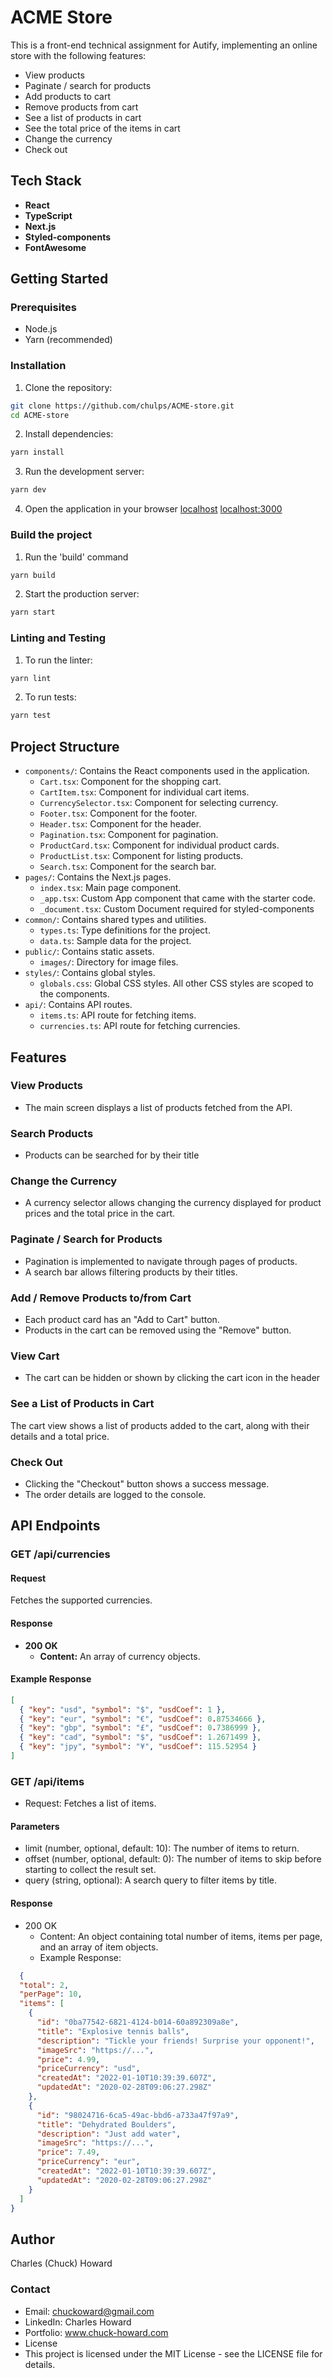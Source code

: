 # ACME Store

This is a front-end technical assignment for Autify, implementing an online store with the following features:
- View products
- Paginate / search for products
- Add products to cart
- Remove products from cart
- See a list of products in cart
- See the total price of the items in cart
- Change the currency
- Check out

## Tech Stack

- **React**
- **TypeScript**
- **Next.js**
- **Styled-components**
- **FontAwesome**

## Getting Started

### Prerequisites

- Node.js
- Yarn (recommended)

### Installation

1. Clone the repository:

```bash
git clone https://github.com/chulps/ACME-store.git
cd ACME-store
```

2. Install dependencies:

```bash
yarn install
```

3. Run the development server:

```bash
yarn dev
```

4. Open the application in your browser
[localhost](http://localhost:3000)
<a href="http://localhost:3000">localhost:3000</a>


### Build the project
1. Run the 'build' command

```bash
yarn build
```

2. Start the production server:

```bash
yarn start
```

### Linting and Testing

1. To run the linter:

```bash
yarn lint
```

2. To run tests:

```bash
yarn test
```

## Project Structure

- `components/`: Contains the React components used in the application.
  - `Cart.tsx`: Component for the shopping cart.
  - `CartItem.tsx`: Component for individual cart items.
  - `CurrencySelector.tsx`: Component for selecting currency.
  - `Footer.tsx`: Component for the footer.
  - `Header.tsx`: Component for the header.
  - `Pagination.tsx`: Component for pagination.
  - `ProductCard.tsx`: Component for individual product cards.
  - `ProductList.tsx`: Component for listing products.
  - `Search.tsx`: Component for the search bar.
- `pages/`: Contains the Next.js pages.
  - `index.tsx`: Main page component.
  - `_app.tsx`: Custom App component that came with the starter code.
  - `_document.tsx`: Custom Document required for styled-components
- `common/`: Contains shared types and utilities.
  - `types.ts`: Type definitions for the project.
  - `data.ts`: Sample data for the project.
- `public/`: Contains static assets.
  - `images/`: Directory for image files.
- `styles/`: Contains global styles.
  - `globals.css`: Global CSS styles. All other CSS styles are scoped to the components.
- `api/`: Contains API routes.
  - `items.ts`: API route for fetching items.
  - `currencies.ts`: API route for fetching currencies.


## Features

### View Products
- The main screen displays a list of products fetched from the API.

### Search Products
- Products can be searched for by their title

### Change the Currency
- A currency selector allows changing the currency displayed for product prices and the total price in the cart.

### Paginate / Search for Products
- Pagination is implemented to navigate through pages of products.
- A search bar allows filtering products by their titles.

### Add / Remove Products to/from Cart
- Each product card has an "Add to Cart" button.
- Products in the cart can be removed using the "Remove" button.

### View Cart
- The cart can be hidden or shown by clicking the cart icon in the header

### See a List of Products in Cart
The cart view shows a list of products added to the cart, along with their details and a total price.

### Check Out
- Clicking the "Checkout" button shows a success message.
- The order details are logged to the console.



## API Endpoints

### GET /api/currencies

#### Request
Fetches the supported currencies.

#### Response
- **200 OK**
  - **Content:** An array of currency objects.
  
#### Example Response
```json
[
  { "key": "usd", "symbol": "$", "usdCoef": 1 },
  { "key": "eur", "symbol": "€", "usdCoef": 0.87534666 },
  { "key": "gbp", "symbol": "£", "usdCoef": 0.7386999 },
  { "key": "cad", "symbol": "$", "usdCoef": 1.2671499 },
  { "key": "jpy", "symbol": "¥", "usdCoef": 115.52954 }
]
```

### GET /api/items
- Request: Fetches a list of items.

#### Parameters
- limit (number, optional, default: 10): The number of items to return.
- offset (number, optional, default: 0): The number of items to skip before starting to collect the result set.
- query (string, optional): A search query to filter items by title.

#### Response
- 200 OK
  - Content: An object containing total number of items, items per page, and an array of item objects.
  - Example Response:
```json
  {
  "total": 2,
  "perPage": 10,
  "items": [
    {
      "id": "0ba77542-6821-4124-b014-60a892309a8e",
      "title": "Explosive tennis balls",
      "description": "Tickle your friends! Surprise your opponent!",
      "imageSrc": "https://...",
      "price": 4.99,
      "priceCurrency": "usd",
      "createdAt": "2022-01-10T10:39:39.607Z",
      "updatedAt": "2020-02-28T09:06:27.298Z"
    },
    {
      "id": "98024716-6ca5-49ac-bbd6-a733a47f97a9",
      "title": "Dehydrated Boulders",
      "description": "Just add water",
      "imageSrc": "https://...",
      "price": 7.49,
      "priceCurrency": "eur",
      "createdAt": "2022-01-10T10:39:39.607Z",
      "updatedAt": "2020-02-28T09:06:27.298Z"
    }
  ]
}
```

## Author
Charles (Chuck) Howard

### Contact
- Email: chuckoward@gmail.com
- LinkedIn: Charles Howard
- Portfolio: www.chuck-howard.com
- License
- This project is licensed under the MIT License - see the LICENSE file for details.